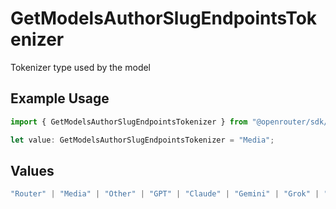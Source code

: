 # GetModelsAuthorSlugEndpointsTokenizer

Tokenizer type used by the model

## Example Usage

```typescript
import { GetModelsAuthorSlugEndpointsTokenizer } from "@openrouter/sdk/models/operations";

let value: GetModelsAuthorSlugEndpointsTokenizer = "Media";
```

## Values

```typescript
"Router" | "Media" | "Other" | "GPT" | "Claude" | "Gemini" | "Grok" | "Cohere" | "Nova" | "Qwen" | "Yi" | "DeepSeek" | "Mistral" | "Llama2" | "Llama3" | "Llama4" | "PaLM" | "RWKV" | "Qwen3"
```